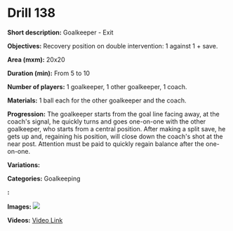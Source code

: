 # Drill 138

**Short description:**
Goalkeeper - Exit

**Objectives:**
Recovery position on double intervention: 1 against 1 + save.

**Area (mxm):**
20x20

**Duration (min):**
From 5 to 10

**Number of players:**
1 goalkeeper, 1 other goalkeeper, 1 coach.

**Materials:**
1 ball each for the other goalkeeper and the coach.

**Progression:**
The goalkeeper starts from the goal line facing away, at the coach's signal, he quickly turns and goes one-on-one with the other goalkeeper, who starts from a central position. After making a split save, he gets up and, regaining his position, will close down the coach's shot at the near post. Attention must be paid to quickly regain balance after the one-on-one.

**Variations:**


**Categories:**
Goalkeeping

**:**


**Images:**
![](https://www.coachingfutsal.com/\images\b4dc4d12f35cf9d64cffde4bcc02e855161771c4f33606a2d1b346d19602abccf64d7d1dc87c4dac73c898c9deba449e050a676c6023208b6bfac151efcba2e44dd3cc6727fdc.jpg)

**Videos:**
[Video Link](https://www.youtube.com/embed/djZuWXxVKag)

